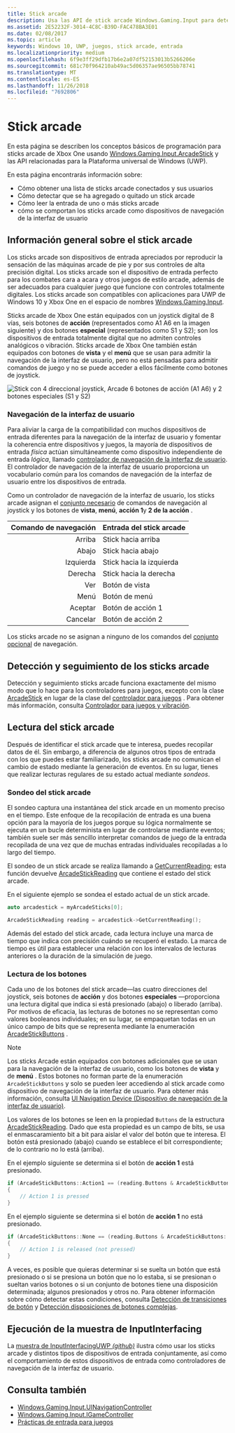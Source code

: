 ```yaml
---
title: Stick arcade
description: Usa las API de stick arcade Windows.Gaming.Input para detectar y leer los sticks arcade.
ms.assetid: 2E52232F-3014-4C8C-B39D-FAC478BA3E01
ms.date: 02/08/2017
ms.topic: article
keywords: Windows 10, UWP, juegos, stick arcade, entrada
ms.localizationpriority: medium
ms.openlocfilehash: 6f9e3ff29dfb17b6e2a07df52153013b5266206e
ms.sourcegitcommit: 681c70f964210ab49ac5d06357ae96505bb78741
ms.translationtype: MT
ms.contentlocale: es-ES
ms.lasthandoff: 11/26/2018
ms.locfileid: "7692806"
---
```

# <a name="arcade-stick"></a>Stick arcade

En esta página se describen los conceptos básicos de programación para sticks arcade de Xbox One usando [Windows.Gaming.Input.ArcadeStick][arcadestick] y las API relacionadas para la Plataforma universal de Windows (UWP).

En esta página encontrarás información sobre:

* Cómo obtener una lista de sticks arcade conectados y sus usuarios
* Cómo detectar que se ha agregado o quitado un stick arcade
* Cómo leer la entrada de uno o más sticks arcade
* cómo se comportan los sticks arcade como dispositivos de navegación de la interfaz de usuario

## <a name="arcade-stick-overview"></a>Información general sobre el stick arcade

Los sticks arcade son dispositivos de entrada apreciados por reproducir la sensación de las máquinas arcade de pie y por sus controles de alta precisión digital. Los sticks arcade son el dispositivo de entrada perfecto para los combates cara a acara y otros juegos de estilo arcade, además de ser adecuados para cualquier juego que funcione con controles totalmente digitales. Los sticks arcade son compatibles con aplicaciones para UWP de Windows 10 y Xbox One en el espacio de nombres [Windows.Gaming.Input][].

Sticks arcade de Xbox One están equipados con un joystick digital de 8 vías, seis botones de **acción** (representados como A1 A6 en la imagen siguiente) y dos botones **especial** (representados como S1 y S2); son los dispositivos de entrada totalmente digital que no admiten controles analógicos o vibración. Sticks arcade de Xbox One también están equipados con botones de **vista** y el **menú** que se usan para admitir la navegación de la interfaz de usuario, pero no está pensadas para admitir comandos de juego y no se puede acceder a ellos fácilmente como botones de joystick.

![Stick con 4 direccional joystick, Arcade 6 botones de acción (A1 A6) y 2 botones especiales (S1 y S2)](images/arcade-stick-1.png)

### <a name="ui-navigation"></a>Navegación de la interfaz de usuario

Para aliviar la carga de la compatibilidad con muchos dispositivos de entrada diferentes para la navegación de la interfaz de usuario y fomentar la coherencia entre dispositivos y juegos, la mayoría de dispositivos de entrada _física_ actúan simultáneamente como dispositivo independiente de entrada _lógica_, llamado [controlador de navegación de la interfaz de usuario](ui-navigation-controller.md). El controlador de navegación de la interfaz de usuario proporciona un vocabulario común para los comandos de navegación de la interfaz de usuario entre los dispositivos de entrada.

Como un controlador de navegación de la interfaz de usuario, los sticks arcade asignan el [conjunto necesario](ui-navigation-controller.md#required-set) de comandos de navegación al joystick y los botones de **vista**, **menú**, **acción 1**y **2 de la acción** .

| Comando de navegación | Entrada del stick arcade  |
| ------------------:| ------------------- |
|                 Arriba | Stick hacia arriba            |
|               Abajo | Stick hacia abajo          |
|               Izquierda | Stick hacia la izquierda          |
|              Derecha | Stick hacia la derecha         |
|               Ver | Botón de vista         |
|               Menú | Botón de menú         |
|             Aceptar | Botón de acción 1     |
|             Cancelar | Botón de acción 2     |

Los sticks arcade no se asignan a ninguno de los comandos del [conjunto opcional](ui-navigation-controller.md#optional-set) de navegación.

## <a name="detect-and-track-arcade-sticks"></a>Detección y seguimiento de los sticks arcade

Detección y seguimiento sticks arcade funciona exactamente del mismo modo que lo hace para los controladores para juegos, excepto con la clase [ArcadeStick][] en lugar de la clase del [controlador para juegos](https://docs.microsoft.com/uwp/api/Windows.Gaming.Input.Gamepad) . Para obtener más información, consulta [Controlador para juegos y vibración](gamepad-and-vibration.md).

<!-- Arcade sticks are managed by the system, therefore you don't have to create or initialize them. The system provides a list of connected arcades sticks and events to notify you when an arcade stick is added or removed.

### The arcade sticks list

The [ArcadeStick][] class provides a static property, [ArcadeSticks][], which is a read-only list of arcade sticks that are currently connected. Because you might only be interested in some of the connected arcade sticks, it's recommended that you maintain your own collection instead of accessing them through the `ArcadeSticks` property.

The following example copies all connected arcade sticks into a new collection. Note that because other threads in the background will be accessing this collection (in the [ArcadeStickAdded][] and [ArcadeStickRemoved][] events), you need to place a lock around any code that reads or updates the collection.

```cpp
auto myArcadeSticks = ref new Vector<ArcadeStick^>();
critical_section myLock{};

for (auto arcadeStick : ArcadeStick::ArcadeSticks)
{
    // Check if the arcade stick is already in myArcadeSticks; if it isn't, add
    // it.
    critical_section::scoped_lock lock{ myLock };
    auto it = std::find(begin(myArcadeSticks), end(myArcadeSticks), arcadeStick);

    if (it == end(myArcadeSticks))
    {
        // This code assumes that you're interested in all arcade sticks.
        myArcadeSticks->Append(arcadeStick);
    }
}
```

### Adding and removing arcade sticks

When an arcade stick is added or removed the [ArcadeStickAdded][] and [ArcadeStickRemoved][] events are raised. You can register handlers for these events to keep track of the arcade sticks that are currently connected.

The following example starts tracking an arcade stick that's been added.

```cpp
ArcadeStick::ArcadeStickAdded += ref new EventHandler<ArcadeStick^>(Platform::Object^, ArcadeStick^ args)
{
    // Check if the just-added arcade stick is already in myArcadeSticks; if it
    // isn't, add it.
    critical_section::scoped_lock lock{ myLock };
    auto it = std::find(begin(myGamepads), end(myGamepads), args);

    // This code assumes that you're interested in all new arcade sticks.
    myArcadeSticks->Append(args);
}
```

The following example stops tracking an arcade stick that's been removed.

```cpp
ArcadeStick::ArcadeStickRemoved += ref new EventHandler<ArcadeStick^>(Platform::Object^, ArcadeStick^ args)
{
    unsigned int indexRemoved;

    if(myArcadeSticks->IndexOf(args, &indexRemoved))
    {
        myArcadeSticks->RemoveAt(indexRemoved);
    }
}
```

### Users and headsets

Each arcade stick can be associated with a user account to link their identity to their gameplay, and can have a headset attached to facilitate voice chat or in-game features. To learn more about working with users and headsets, see [Tracking users and their devices](input-practices-for-games.md#tracking-users-and-their-devices) and [Headset](headset.md). -->

## <a name="reading-the-arcade-stick"></a>Lectura del stick arcade

Después de identificar el stick arcade que te interesa, puedes recopilar datos de él. Sin embargo, a diferencia de algunos otros tipos de entrada con los que puedes estar familiarizado, los sticks arcade no comunican el cambio de estado mediante la generación de eventos. En su lugar, tienes que realizar lecturas regulares de su estado actual mediante _sondeos_.

### <a name="polling-the-arcade-stick"></a>Sondeo del stick arcade

El sondeo captura una instantánea del stick arcade en un momento preciso en el tiempo. Este enfoque de la recopilación de entrada es una buena opción para la mayoría de los juegos porque su lógica normalmente se ejecuta en un bucle determinista en lugar de controlarse mediante eventos; también suele ser más sencillo interpretar comandos de juego de la entrada recopilada de una vez que de muchas entradas individuales recopiladas a lo largo del tiempo.

El sondeo de un stick arcade se realiza llamando a [GetCurrentReading][]; esta función devuelve [ArcadeStickReading][] que contiene el estado del stick arcade.

En el siguiente ejemplo se sondea el estado actual de un stick arcade.

```cpp
auto arcadestick = myArcadeSticks[0];

ArcadeStickReading reading = arcadestick->GetCurrentReading();
```

Además del estado del stick arcade, cada lectura incluye una marca de tiempo que indica con precisión cuándo se recuperó el estado. La marca de tiempo es útil para establecer una relación con los intervalos de lecturas anteriores o la duración de la simulación de juego.

### <a name="reading-the-buttons"></a>Lectura de los botones

Cada uno de los botones del stick arcade&mdash;las cuatro direcciones del joystick, seis botones de **acción** y dos botones **especiales** &mdash;proporciona una lectura digital que indica si está presionado (abajo) o liberado (arriba). Por motivos de eficacia, las lecturas de botones no se representan como valores booleanos individuales; en su lugar, se empaquetan todas en un único campo de bits que se representa mediante la enumeración [ArcadeStickButtons][] .

> [!NOTE]
> Los sticks Arcade están equipados con botones adicionales que se usan para la navegación de la interfaz de usuario, como los botones de **vista** y de **menú** . Estos botones no forman parte de la enumeración `ArcadeStickButtons` y solo se pueden leer accediendo al stick arcade como dispositivo de navegación de la interfaz de usuario. Para obtener más información, consulta [UI Navigation Device (Dispositivo de navegación de la interfaz de usuario)](ui-navigation-controller.md).

Los valores de los botones se leen en la propiedad `Buttons` de la estructura [ArcadeStickReading][]. Dado que esta propiedad es un campo de bits, se usa el enmascaramiento bit a bit para aislar el valor del botón que te interesa. El botón está presionado (abajo) cuando se establece el bit correspondiente; de lo contrario no lo está (arriba).

En el ejemplo siguiente se determina si el botón de **acción 1** está presionado.

```cpp
if (ArcadeStickButtons::Action1 == (reading.Buttons & ArcadeStickButtons::Action1))
{
    // Action 1 is pressed
}
```

En el ejemplo siguiente se determina si el botón de **acción 1** no está presionado.

```cpp
if (ArcadeStickButtons::None == (reading.Buttons & ArcadeStickButtons::Action1))
{
    // Action 1 is released (not pressed)
}
```

A veces, es posible que quieras determinar si se suelta un botón que está presionado o si se presiona un botón que no lo estaba, si se presionan o sueltan varios botones o si un conjunto de botones tiene una disposición determinada; algunos presionados y otros no. Para obtener información sobre cómo detectar estas condiciones, consulta [Detección de transiciones de botón](input-practices-for-games.md#detecting-button-transitions) y [Detección disposiciones de botones complejas](input-practices-for-games.md#detecting-complex-button-arrangements).

## <a name="run-the-inputinterfacing-sample"></a>Ejecución de la muestra de InputInterfacing

La [muestra de InputInterfacingUWP _(github)_](https://github.com/Microsoft/Xbox-ATG-Samples/tree/master/Samples/System/InputInterfacingUWP) ilustra cómo usar los sticks arcade y distintos tipos de dispositivos de entrada conjuntamente, así como el comportamiento de estos dispositivos de entrada como controladores de navegación de la interfaz de usuario.

## <a name="see-also"></a>Consulta también

* [Windows.Gaming.Input.UINavigationController][]
* [Windows.Gaming.Input.IGameController][]
* [Prácticas de entrada para juegos](input-practices-for-games.md)

[Windows.Gaming.Input]: https://msdn.microsoft.com/library/windows/apps/windows.gaming.input.aspx
[Windows.Gaming.Input.IGameController]: https://msdn.microsoft.com/library/windows/apps/windows.gaming.input.igamecontroller.aspx
[Windows.Gaming.Input.UINavigationController]: https://msdn.microsoft.com/library/windows/apps/windows.gaming.input.uinavigationcontroller.aspx
[arcadestick]: https://msdn.microsoft.com/library/windows/apps/windows.gaming.input.arcadestick.aspx
[arcadesticks]: https://msdn.microsoft.com/library/windows/apps/windows.gaming.input.arcadestick.arcadesticks.aspx
[arcadestickadded]: https://msdn.microsoft.com/library/windows/apps/windows.gaming.input.arcadestick.arcadestickadded.aspx
[arcadestickremoved]: https://msdn.microsoft.com/library/windows/apps/windows.gaming.input.arcadestick.arcadestickremoved.aspx
[getcurrentreading]: https://msdn.microsoft.com/library/windows/apps/windows.gaming.input.arcadestick.getcurrentreading.aspx
[arcadestickreading]: https://msdn.microsoft.com/library/windows/apps/windows.gaming.input.arcadestickreading.aspx
[arcadestickbuttons]: https://msdn.microsoft.com/library/windows/apps/windows.gaming.input.arcadestickbuttons.aspx
